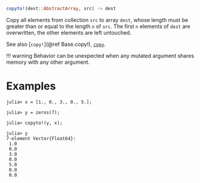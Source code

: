 ```julia
copyto!(dest::AbstractArray, src) -> dest
```

Copy all elements from collection `src` to array `dest`, whose length must be greater than or equal to the length `n` of `src`. The first `n` elements of `dest` are overwritten, the other elements are left untouched.

See also [`copy!`](@ref Base.copy!), [`copy`](@ref).

!!! warning
    Behavior can be unexpected when any mutated argument shares memory with any other argument.


# Examples

```jldoctest
julia> x = [1., 0., 3., 0., 5.];

julia> y = zeros(7);

julia> copyto!(y, x);

julia> y
7-element Vector{Float64}:
 1.0
 0.0
 3.0
 0.0
 5.0
 0.0
 0.0
```
